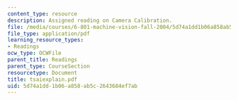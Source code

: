 ```yaml
---
content_type: resource
description: Assigned reading on Camera Calibration.
file: /media/courses/6-801-machine-vision-fall-2004/5d74a1dd1b06a858ab5c2643684ef7ab_tsaiexplain.pdf
file_type: application/pdf
learning_resource_types:
- Readings
ocw_type: OCWFile
parent_title: Readings
parent_type: CourseSection
resourcetype: Document
title: tsaiexplain.pdf
uid: 5d74a1dd-1b06-a858-ab5c-2643684ef7ab
---
```

